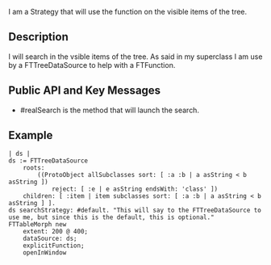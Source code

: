 I am a Strategy that will use the function on the visible items of the tree.Description-----------------------I will search in the vsible items of the tree.As said in my superclass I am use by a FTTreeDataSource to help with a FTFunction.Public API and Key Messages------------------------ #realSearch 	is the method that will launch the search.Example-----------------------	| ds |	ds := FTTreeDataSource		roots:			((ProtoObject allSubclasses sort: [ :a :b | a asString < b asString ])				reject: [ :e | e asString endsWith: 'class' ])		children: [ :item | item subclasses sort: [ :a :b | a asString < b asString ] ].	ds searchStrategy: #default. "This will say to the FTTreeDataSource to use me, but since this is the default, this is optional."	FTTableMorph new		extent: 200 @ 400;		dataSource: ds;		explicitFunction;		openInWindow 